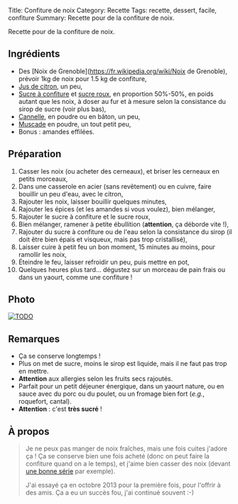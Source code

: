 Title: Confiture de noix
Category: Recette
Tags: recette, dessert, facile, confiture
Summary: Recette pour de la confiture de noix.

Recette pour de la confiture de noix.

## Ingrédients
- Des [Noix de Grenoble](https://fr.wikipedia.org/wiki/Noix de Grenoble), prévoir 1kg de noix pour 1.5 kg de confiture,
- [Jus de citron](https://fr.wikipedia.org/wiki/Citron), un peu,
- [Sucre à confiture](https://fr.wikipedia.org/wiki/Sucre%20a%20confiture) et [sucre roux](https://fr.wikipedia.org/wiki/Sucre%20roux), en proportion 50%-50%, en poids autant que les noix, à doser au fur et à mesure selon la consistance du sirop de sucre (voir plus bas),
- [Cannelle](https://fr.wikipedia.org/wiki/Cannelle), en poudre ou en bâton, un peu,
- [Muscade](https://fr.wikipedia.org/wiki/Muscade) en poudre, un tout petit peu,
- Bonus : amandes effilées.

## Préparation
1. Casser les noix (ou acheter des cerneaux), et briser les cerneaux en petits morceaux,
2. Dans une casserole en acier (sans revêtement) ou en cuivre, faire bouillir un peu d'eau, avec le citron,
3. Rajouter les noix, laisser bouillir quelques minutes,
4. Rajouter les épices (et les amandes si vous voulez), bien mélanger,
5. Rajouter le sucre à confiture et le sucre roux,
6. Bien mélanger, ramener à petite ébullition (**attention**, ça déborde vite !),
7. Rajouter du sucre à confiture ou de l'eau selon la consistance du sirop (il doit être bien épais et visqueux, mais pas trop cristallisé),
8. Laisser cuire à petit feu un bon moment, 15 minutes au moins, pour ramollir les noix,
9. Éteindre le feu, laisser refroidir un peu, puis mettre en pot,
10. Quelques heures plus tard... dégustez sur un morceau de pain frais ou dans un yaourt, comme une confiture !

## Photo
[![TODO]({static}images/blank.png)](#)

## Remarques
- Ça se conserve longtemps !
- Plus on met de sucre, moins le sirop est liquide, mais il ne faut pas trop en mettre.
- **Attention** aux allergies selon les fruits secs rajoutés.
- Parfait pour un petit déjeuner énergique, dans un yaourt nature, ou en sauce avec du porc ou du poulet, ou un fromage bien fort (*e.g.*, roquefort, cantal).
- **Attention** : c'est **très sucré** !

## À propos
> Je ne peux pas manger de noix fraîches, mais une fois cuites j'adore ça !
> Ça se conserve bien une fois acheté (donc on peut faire la confiture quand on a le temps), et j'aime bien casser des noix (devant [une bonne série](https://fr.wikipedia.org/wiki/Game_of_Thrones) par exemple).
>
> J'ai essayé ça en octobre 2013 pour la première fois, pour l'offrir à des amis. Ça a eu un succès fou, j'ai continué souvent :-)
